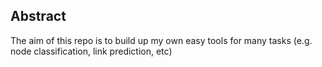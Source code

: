 ## Abstract
The aim of this repo is to build up my own easy tools for many tasks (e.g. node classification, link prediction, etc)


